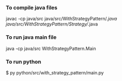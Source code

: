 

### To compile java files
javac -cp java/src java/src/WithStrategyPattern/*.java java/src/WithStrategyPattern/Strategy/*.java


### To run java main file 
java -cp java/src WithStrategyPattern.Main


### To run python 
$ py python/src/with_strategy_pattern/main.py
